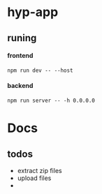 # hyp-app

## runing

#### frontend
```shell
npm run dev -- --host
```

#### backend
```shell
npm run server -- -h 0.0.0.0
```

# Docs

## todos
- extract zip files
- upload files
- 
